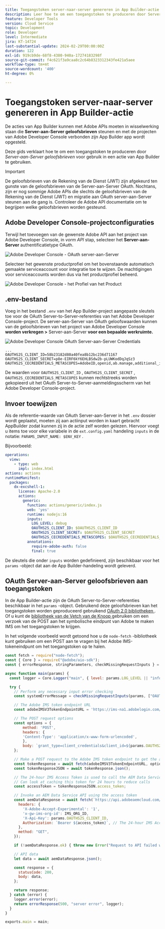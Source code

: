 ```yaml
---
title: Toegangstoken server-naar-server genereren in App Builder-actie
description: Leer hoe te om een toegangstoken te produceren door Server-aan-Server geloofsbrieven OAuth voor gebruik in een actie van App Builder te gebruiken.
feature: Developer Tools
version: Cloud Service
topic: Development
role: Developer
level: Intermediate
jira: KT-14724
last-substantial-update: 2024-02-29T00:00:00Z
duration: 122
exl-id: 919cb9de-68f8-4380-940a-17274183298f
source-git-commit: f4c621f3a9caa8c2c64b8323312343fe421a5aee
workflow-type: tm+mt
source-wordcount: '400'
ht-degree: 0%

---
```


# Toegangstoken server-naar-server genereren in App Builder-actie

De acties van App Builder kunnen met Adobe APIs moeten in wisselwerking staan die **Server-aan-Server geloofsbrieven** steunen en met de projecten van Adobe Developer Console verbonden zijn App Builder app wordt opgesteld.

Deze gids verklaart hoe te om een toegangstoken te produceren door _Server-aan-Server geloofsbrieven_ voor gebruik in een actie van App Builder te gebruiken.

>[!IMPORTANT]
>
> De geloofsbrieven van de Rekening van de Dienst (JWT) zijn afgekeurd ten gunste van de geloofsbrieven van de Server-aan-Server OAuth. Nochtans, zijn er nog sommige Adobe APIs die slechts de geloofsbrieven van de Rekening van de Dienst (JWT) en migratie aan OAuth server-aan-Server steunen aan de gang is. Controleer de Adobe API documentatie om te begrijpen welke geloofsbrieven worden gesteund.

## Adobe Developer Console-projectconfiguraties

Terwijl het toevoegen van de gewenste Adobe API aan het project van Adobe Developer Console, in _vorm API_ stap, selecteer het **Server-aan-Server** authentificatietype OAuth.

![ Adobe Developer Console - OAuth server-aan-Server ](./assets/s2s-auth/oauth-server-to-server.png)

Selecteer het gewenste productprofiel om het bovenstaande automatisch gemaakte serviceaccount voor integratie toe te wijzen. De machtigingen voor serviceaccounts worden dus via het productprofiel beheerd.

![ Adobe Developer Console - het Profiel van het Product ](./assets/s2s-auth/select-product-profile.png)

## .env-bestand

Voeg in het bestand `.env` van het App Builder-project aangepaste sleutels toe voor de OAuth Server-to-Server-referenties van het Adobe Developer Console-project. De server-aan-Server van OAuth geloofswaarden kunnen van de geloofsbrieven van het project van Adobe Developer Console __worden verkregen >__ Server-aan-Server __voor een bepaalde werkruimte.__

![ Adobe Developer Console OAuth Server-aan-Server Credentials ](./assets/s2s-auth/oauth-server-to-server-credentials.png)

```
...
OAUTHS2S_CLIENT_ID=58b23182d80a40fea8b12bc236d71167
OAUTHS2S_CLIENT_SECRET=p8e-EIRF6kY6EHLBSdw2b-pLUWKodDqJqSz3
OAUTHS2S_CECREDENTIALS_METASCOPES=AdobeID,openid,ab.manage,additional_info.projectedProductContext,read_organizations,read_profile,account_cluster.read
```

De waarden voor `OAUTHS2S_CLIENT_ID` , `OAUTHS2S_CLIENT_SECRET` , `OAUTHS2S_CECREDENTIALS_METASCOPES` kunnen rechtstreeks worden gekopieerd uit het OAuth Server-to-Server-aanmeldingsscherm van het Adobe Developer Console-project.

## Invoer toewijzen

Als de referentie-waarde van OAuth Server-aan-Server in het `.env` dossier wordt geplaatst, moeten zij aan actiinput worden in kaart gebracht AppBuilder zodat kunnen zij in de actie zelf worden gelezen. Hiervoor voegt u items toe voor elke variabele in de `ext.config.yaml` handeling `inputs` in de notatie: `PARAMS_INPUT_NAME: $ENV_KEY` .

Bijvoorbeeld:

```yaml
operations:
  view:
    - type: web
      impl: index.html
actions: actions
runtimeManifest:
  packages:
    dx-excshell-1:
      license: Apache-2.0
      actions:
        generic:
          function: actions/generic/index.js
          web: 'yes'
          runtime: nodejs:16
          inputs:
            LOG_LEVEL: debug
            OAUTHS2S_CLIENT_ID: $OAUTHS2S_CLIENT_ID
            OAUTHS2S_CLIENT_SECRET: $OAUTHS2S_CLIENT_SECRET
            OAUTHS2S_CECREDENTIALS_METASCOPES: $OAUTHS2S_CECREDENTIALS_METASCOPES
          annotations:
            require-adobe-auth: false
            final: true
```

De sleutels die onder `inputs` worden gedefinieerd, zijn beschikbaar voor het `params` -object dat aan de App Builder-handeling wordt geleverd.

## OAuth Server-aan-Server geloofsbrieven aan toegangstoken

In de App Builder-actie zijn de OAuth Server-to-Server-referenties beschikbaar in het `params` -object. Gebruikend deze geloofsbrieven kan het toegangstoken worden geproduceerd gebruikend [ OAuth 2.0 bibliotheken ](https://oauth.net/code/). Of u kunt de [ bibliotheek van de Vetch van de Knoop ](https://www.npmjs.com/package/node-fetch) gebruiken om een verzoek van de POST aan het symbolische eindpunt van Adobe te maken IMS om het toegangstoken te krijgen.

In het volgende voorbeeld wordt getoond hoe u de `node-fetch` -bibliotheek kunt gebruiken om een POST aan te vragen bij het Adobe IMS-tokeneindpunt om het toegangstoken op te halen.

```javascript
const fetch = require("node-fetch");
const { Core } = require("@adobe/aio-sdk");
const { errorResponse, stringParameters, checkMissingRequestInputs } = require("../utils");

async function main(params) {
  const logger = Core.Logger("main", { level: params.LOG_LEVEL || "info" });

  try {
    // Perform any necessary input error checking
    const systemErrorMessage = checkMissingRequestInputs(params, ["OAUTHS2S_CLIENT_ID", "OAUTHS2S_CLIENT_SECRET", "OAUTHS2S_CECREDENTIALS_METASCOPES"], []);

    // The Adobe IMS token endpoint URL
    const adobeIMSV3TokenEndpointURL = 'https://ims-na1.adobelogin.com/ims/token/v3';

    // The POST request options
    const options = {
        method: 'POST',
        headers: {
        'Content-Type': 'application/x-www-form-urlencoded',
        },
        body: `grant_type=client_credentials&client_id=${params.OAUTHS2S_CLIENT_ID}&client_secret=${params.OAUTHS2S_CLIENT_SECRET}&scope=${params.OAUTHS2S_CECREDENTIALS_METASCOPES}`,
    };

    // Make a POST request to the Adobe IMS token endpoint to get the access token
    const tokenResponse = await fetch(adobeIMSV3TokenEndpointURL, options);
    const tokenResponseJSON = await tokenResponse.json();

    // The 24-hour IMS Access Token is used to call the AEM Data Service API
    // Can look at caching this token for 24 hours to reduce calls
    const accessToken = tokenResponseJSON.access_token;

    // Invoke an AEM Data Service API using the access token
    const aemDataResponse = await fetch(`https://api.adobeaemcloud.com/adobe/stats/statistics/contentRequestsQuota?imsOrgId=${IMS_ORG_ID}&current=true`, {
      headers: {
        'X-Adobe-Accept-Experimental': '1',
        'x-gw-ims-org-id': IMS_ORG_ID,
        'X-Api-Key': params.OAUTHS2S_CLIENT_ID,
        Authorization: `Bearer ${access_token}`, // The 24-hour IMS Access Token
      },
      method: "GET",
    });

    if (!aemDataResponse.ok) { throw new Error("Request to API failed with status code " + aemDataResponse.status);}

    // API data
    let data = await aemDataResponse.json();

    const response = {
      statusCode: 200,
      body: data,
    };

    return response;
  } catch (error) {
    logger.error(error);
    return errorResponse(500, "server error", logger);
  }
}

exports.main = main;
```
